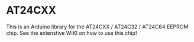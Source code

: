 # AT24CXX
This is an Arduino library for the AT24CXX / AT24C32 / AT24C64 EEPROM chip. See the extenstive WIKI on how to use this chip!

